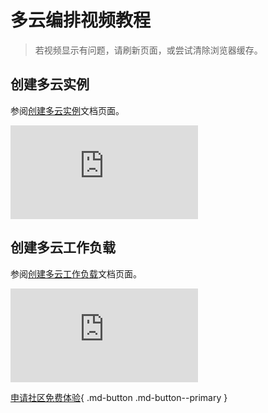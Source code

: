 # 多云编排视频教程

> 若视频显示有问题，请刷新页面，或尝试清除浏览器缓存。

## 创建多云实例

参阅[创建多云实例](../kairship/03instance/add.md)文档页面。

<div class="responsive-video-container">
<iframe src="https://harbor-test2.cn-sh2.ufileos.com/docs/videos/kairship-instance.mp4" scrolling="no" border="0" frameborder="no" framespacing="0" allowfullscreen="true"> </iframe>
</div>

## 创建多云工作负载

参阅[创建多云工作负载](../kairship/05workload/image.md)文档页面。

<div class="responsive-video-container">
<iframe src="https://harbor-test2.cn-sh2.ufileos.com/docs/videos/workloads.mp4" scrolling="no" border="0" frameborder="no" framespacing="0" allowfullscreen="true"> </iframe>
</div>


[申请社区免费体验](../dce/license0.md){ .md-button .md-button--primary }
